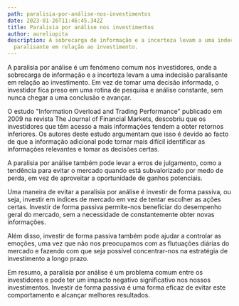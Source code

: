 ```yaml
---
path: paralisia-por-análise-nos-investimentos
date: 2023-01-26T11:46:45.342Z
title: Paralisia por análise nos investimentos
author: aureliopita
description: A sobrecarga de informação e a incerteza levam a uma indecisão
  paralisante em relação ao investimento.
---
```

A paralisia por análise é um fenómeno comum nos investidores, onde a sobrecarga de informação e a incerteza levam a uma indecisão paralisante em relação ao investimento. Em vez de tomar uma decisão informada, o investidor fica preso em uma rotina de pesquisa e análise constante, sem nunca chegar a uma conclusão e avançar.

O estudo "Information Overload and Trading Performance" publicado em 2009 na revista The Journal of Financial Markets, descobriu que os investidores que têm acesso a mais informações tendem a obter retornos inferiores. Os autores deste estudo argumentam que isso é devido ao facto de que a informação adicional pode tornar mais difícil identificar as informações relevantes e tomar as decisões certas.

A paralisia por análise também pode levar a erros de julgamento, como a tendência para evitar o mercado quando está subvalorizado por medo de perda, em vez de aproveitar a oportunidade de ganhos potenciais.

Uma maneira de evitar a paralisia por análise é investir de forma passiva, ou seja, investir em índices de mercado em vez de tentar escolher as ações certas. Investir de forma passiva permite-nos beneficiar do desempenho geral do mercado, sem a necessidade de constantemente obter novas informações. 

Além disso, investir de forma passiva também pode ajudar a controlar as emoções, uma vez que não nos preocupamos com as flutuações diárias do mercado e fazendo com que seja possível concentrar-nos na estratégia de investimento a longo prazo.

Em resumo, a paralisia por análise é um problema comum entre os investidores e pode ter um impacto negativo significativo nos nossos investimentos. Investir de forma passiva é uma forma eficaz de evitar este comportamento e alcançar melhores resultados.